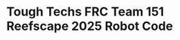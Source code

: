 # Tough Techs FRC Team 151 Reefscape 2025 Robot Code

[github-CI-badge]: https://github.com/ToughTechs151/Reefscape2025/actions/workflows/main.yml/badge.svg
[github-CI]: https://github.com/ToughTechs151/Reefscape2025/actions/workflows/main.yml
[sonar-project]: https://sonarcloud.io/summary/new_code?id=ToughTechs151_Reefscape2025
[sonar-bugs]: https://sonarcloud.io/api/project_badges/measure?project=ToughTechs151_Reefscape2025&metric=bugs
[sonar-code-smells]: https://sonarcloud.io/api/project_badges/measure?project=ToughTechs151_Reefscape2025&metric=code_smells
[sonar-quality-gate]: https://sonarcloud.io/api/project_badges/measure?project=ToughTechs151_Reefscape2025&metric=alert_status
[sonar-duplicated-lines]: https://sonarcloud.io/api/project_badges/measure?project=ToughTechs151_Reefscape2025&metric=duplicated_lines_density
[sonar-reliability-rating]: https://sonarcloud.io/api/project_badges/measure?project=ToughTechs151_Reefscape2025&metric=reliability_rating
[sonar-lines-of-code]: https://sonarcloud.io/api/project_badges/measure?project=ToughTechs151_Reefscape2025&metric=ncloc
[sonar-maintainability-rating]: https://sonarcloud.io/api/project_badges/measure?project=ToughTechs151_Reefscape2025&metric=sqale_rating
[issues-image]: https://img.shields.io/github/issues-raw/ToughTechs151/Reefscape2025.svg
[issues-url]: https://github.com/ToughTechs151/Reefscape2025/issues
